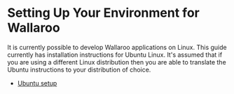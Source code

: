 # Setting Up Your Environment for Wallaroo

It is currently possible to develop Wallaroo applications on Linux. This guide currently has installation instructions for Ubuntu Linux. It's assumed that if you are using a different Linux distribution then you are able to translate the Ubuntu instructions to your distribution of choice.

- [Ubuntu setup](linux-setup.md)

